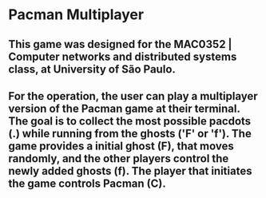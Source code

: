# Pacman Multiplayer

## This game was designed for the MAC0352 | Computer networks and distributed systems class, at University of São Paulo.

## For the operation, the user can play a multiplayer version of the Pacman game at their terminal. The goal is to collect the most possible pacdots (.) while running from the ghosts ('F' or 'f'). The game provides a initial ghost (F), that moves randomly, and the other players control the newly added ghosts (f). The player that initiates the game controls Pacman (C).
